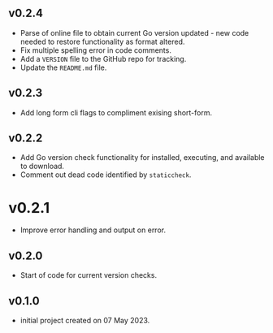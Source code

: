 ## v0.2.4
- Parse of online file to obtain current Go version updated - new code needed to restore functionality as format altered.
- Fix multiple spelling error in code comments.
- Add a `VERSION` file to the GitHub repo for tracking.
- Update the `README.md` file.

## v0.2.3
- Add long form cli flags to compliment exising short-form.

## v0.2.2
- Add Go version check functionality for installed, executing, and available to download.
- Comment out dead code identified by `staticcheck`.

# v0.2.1
- Improve error handling and output on error.

## v0.2.0
- Start of code for current version checks.

## v0.1.0
- initial project created on 07 May 2023.
